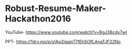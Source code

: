 # Robust-Resume-Maker-Hackathon2016

YouTube- https://www.youtube.com/watch?v=BgJ38cdx7wI

PPT- https://1drv.ms/p/s!Ap2iiaanT7fEhSj3fLAnaTJF22No
